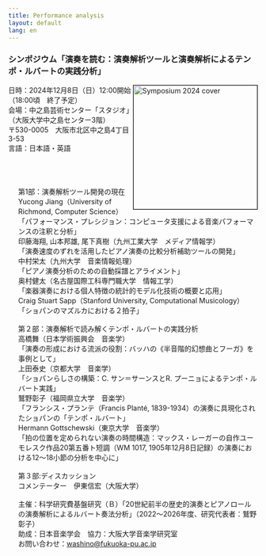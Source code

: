 ```yaml
---
title: Performance analysis
layout: default
lang: en
---
```


###  **シンポジウム「演奏を読む：演奏解析ツールと演奏解析によるテンポ・ルバートの実践分析」**<br>

<a target="_blank" href="https://github.com/user-attachments/files/18140531/_.20241208.pdf"><img src="https://github.com/user-attachments/assets/b5dad13c-4b92-4daa-b462-930c34729a50" alt="Symposium 2024 cover" style="float:right; width:250px; border:1px solid black;"></a>

日時：2024年12月8日（日）12:00開始（18:00頃　終了予定）<br>
会場：中之島芸術センター「スタジオ」（大阪大学中之島センター3階）<br>
      〒530-0005　大阪市北区中之島4丁目3-53<br>
言語：日本語・英語<br>


<div style="padding-top:40px; padding-left: 20px">

第1部：演奏解析ツール開発の現在<br>
Yucong Jiang（University of Richmond, Computer Science）<br>
 「パフォーマンス・プレシジョン：コンピュータ支援による音楽パフォーマンスの注釈と分析」<br>
印藤海翔, 山本邦雄, 尾下真樹（九州工業大学　メディア情報学）<br>
 「演奏速度のずれを活用したピアノ演奏の比較分析補助ツールの開発」<br>
中村栄太（九州大学　音楽情報処理）<br>
 「ピアノ演奏分析のための自動採譜とアライメント」<br>
奥村健太（名古屋国際工科専門職大学　情報工学）<br>
 「楽器演奏における個人特徴の統計的モデル化技術の概要と応用」<br>
Craig Stuart Sapp（Stanford University, Computational Musicology）<br>
 「ショパンのマズルカにおける２拍子」<br>
<br>
第２部：演奏解析で読み解くテンポ・ルバートの実践分析<br>
高橋舞（日本学術振興会　音楽学）<br>
 「演奏の形成における流派の役割：バッハの《半音階的幻想曲とフーガ》を事例として」<br>
上田泰史（京都大学　音楽学）<br>
 「ショパンらしさの構築：C. サン＝サーンスとR. プーニョによるテンポ・ルバート実践」<br>
鷲野彰子（福岡県立大学　音楽学）<br>
 「フランシス・プランテ（Francis Planté, 1839-1934）の演奏に具現化されたショパンの「テンポ・ルバート」<br>
Hermann Gottschewski（東京大学　音楽学）<br>
 「拍の位置を定められない演奏の時間構造：マックス・レーガーの自作ユーモレスク作品20第五番ト短調（WM 1017, 1905年12月8日記録）の演奏における12〜18小節の分析を中心に」<br>
<br>
第３部:ディスカッション<br>
コメンテーター　伊東信宏（大阪大学）<br>
<br>
主催：科学研究費基盤研究（Ｂ）「20世紀前半の歴史的演奏とピアノロールの演奏解析によるルバート奏法分析」（2022～2026年度、研究代表者：鷲野彰子）<br>
助成：日本音楽学会　協力：大阪大学音楽学研究室<br>
お問い合わせ：washino@fukuoka-pu.ac.jp<br>

</div>
